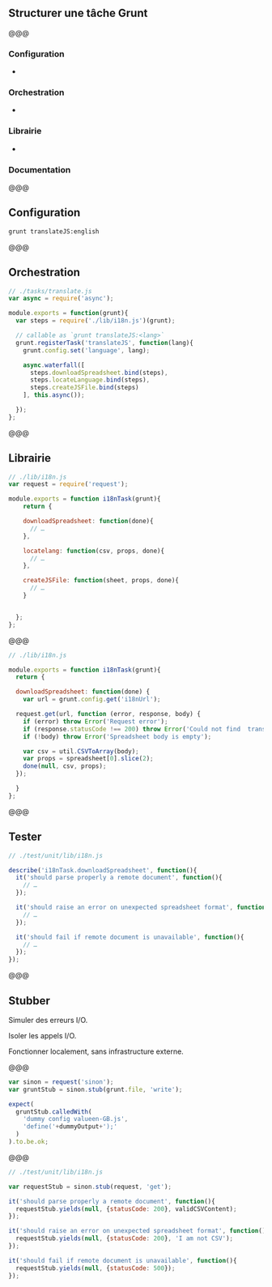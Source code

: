 ## Structurer une tâche Grunt

@@@

### Configuration

+

### Orchestration

+

### Librairie

+

### Documentation

@@@

## Configuration

```bash
grunt translateJS:english
```

@@@

## Orchestration

```javascript
// ./tasks/translate.js
var async = require('async');

module.exports = function(grunt){
  var steps = require('./lib/i18n.js')(grunt);

  // callable as `grunt translateJS:<lang>`
  grunt.registerTask('translateJS', function(lang){
    grunt.config.set('language', lang);

    async.waterfall([
      steps.downloadSpreadsheet.bind(steps),
      steps.locateLanguage.bind(steps),
      steps.createJSFile.bind(steps)
    ], this.async());

  });
};
```

@@@

## Librairie

```javascript
// ./lib/i18n.js
var request = require('request');

module.exports = function i18nTask(grunt){
	return {

    downloadSpreadsheet: function(done){
      // …
    },

    locatelang: function(csv, props, done){
      // …
    },

    createJSFile: function(sheet, props, done){
      // …
    }


  };
};
```

@@@

```javascript
// ./lib/i18n.js

module.exports = function i18nTask(grunt){
  return {

  downloadSpreadsheet: function(done) {
    var url = grunt.config.get('i18nUrl');

  request.get(url, function (error, response, body) {
    if (error) throw Error('Request error');
    if (response.statusCode !== 200) throw Error('Could not find  translation spreadsheet');
    if (!body) throw Error('Spreadsheet body is empty');

    var csv = util.CSVToArray(body);
    var props = spreadsheet[0].slice(2);
    done(null, csv, props);
  });

  }
};
```

@@@

## Tester

```javascript
// ./test/unit/lib/i18n.js

describe('i18nTask.downloadSpreadsheet', function(){
  it('should parse properly a remote document', function(){
    // …
  });

  it('should raise an error on unexpected spreadsheet format', function(){
    // …
  });

  it('should fail if remote document is unavailable', function(){
    // …
  });
});
```

@@@

## Stubber

Simuler des erreurs I/O.

Isoler les appels I/O.

Fonctionner localement, sans infrastructure externe.

@@@

```javascript
var sinon = request('sinon');
var gruntStub = sinon.stub(grunt.file, 'write');

expect(
  gruntStub.calledWith(
    'dummy config valueen-GB.js',
    'define('+dummyOutput+');'
  )
).to.be.ok;
```

@@@

```javascript
// ./test/unit/lib/i18n.js

var requestStub = sinon.stub(request, 'get');

it('should parse properly a remote document', function(){
  requestStub.yields(null, {statusCode: 200}, validCSVContent);
});

it('should raise an error on unexpected spreadsheet format', function(){
  requestStub.yields(null, {statusCode: 200}, 'I am not CSV');
});

it('should fail if remote document is unavailable', function(){
  requestStub.yields(null, {statusCode: 500});
});
```
